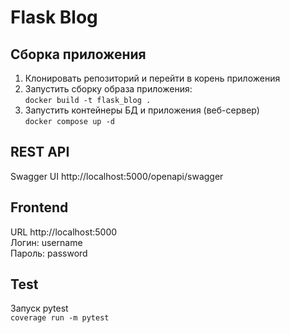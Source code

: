# Flask Blog

## Сборка приложения
1. Клонировать репозиторий и перейти в корень приложения
2. Запустить сборку образа приложения:  
`docker build -t flask_blog .`  
3. Запустить контейнеры БД и приложения (веб-сервер)  
`docker compose up -d`

## REST API
Swagger UI http://localhost:5000/openapi/swagger  

## Frontend
URL http://localhost:5000  
Логин: username  
Пароль: password

## Test
Запуск pytest  
`coverage run -m pytest`  